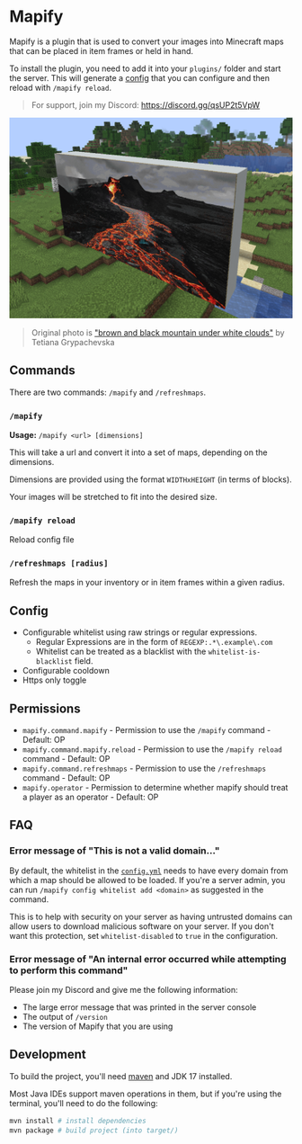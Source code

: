 # Mapify

Mapify is a plugin that is used to convert your images into Minecraft
maps that can be placed in item frames or held in hand.

To install the plugin, you need to add it into your `plugins/` folder
and start the server.  This will generate a [config](#config) that you
can configure and then reload with `/mapify reload`.

> For support, join my Discord: <https://discord.gg/qsUP2t5VpW>

![](./img/screenshot.png)
> Original photo is ["brown and black mountain under white clouds"](https://unsplash.com/photos/brown-and-black-mountain-under-white-clouds-80x3QULJDN4) by Tetiana Grypachevska

## Commands

There are two commands: `/mapify` and `/refreshmaps`.

### `/mapify`

**Usage:** `/mapify <url> [dimensions]`

This will take a url and convert it into a set of maps, depending on the dimensions.

Dimensions are provided using the format `WIDTHxHEIGHT` (in terms of blocks).

Your images will be stretched to fit into the desired size.

### `/mapify reload`

Reload config file

### `/refreshmaps [radius]`

Refresh the maps in your inventory or in item frames within a given
radius.

## Config

- Configurable whitelist using raw strings or regular expressions.
    - Regular Expressions are in the form of `REGEXP:.*\.example\.com`
    - Whitelist can be treated as a blacklist with the
      `whitelist-is-blacklist` field.
- Configurable cooldown
- Https only toggle

## Permissions

- `mapify.command.mapify` - Permission to use the `/mapify` command - Default: OP
- `mapify.command.mapify.reload` - Permission to use the `/mapify reload` command - Default: OP
- `mapify.command.refreshmaps` - Permission to use the `/refreshmaps` command - Default: OP
- `mapify.operator` - Permission to determine whether mapify should treat a player as an operator - Default: OP

## FAQ

### Error message of "This is not a valid domain..."

By default, the whitelist in the [`config.yml`](#config) needs to have
every domain from which a map should be allowed to be loaded.  If you're
a server admin, you can run `/mapify config whitelist add <domain>` as
suggested in the command.

This is to help with security on your server as having untrusted domains
can allow users to download malicious software on your server.  If you
don't want this protection, set `whitelist-disabled` to `true` in the
configuration.

### Error message of "An internal error occurred while attempting to perform this command"

Please join my Discord and give me the following information:
- The large error message that was printed in the server console
- The output of `/version`
- The version of Mapify that you are using

<!-- MODRINTH_EXCLUDE_START -->
## Development

To build the project, you'll need [maven](https://maven.apache.org/) and
JDK 17 installed.

Most Java IDEs support maven operations in them, but if you're using the
terminal, you'll need to do the following:

```sh
mvn install # install dependencies
mvn package # build project (into target/)
```

<!-- MODRINTH_EXCLUDE_END -->
